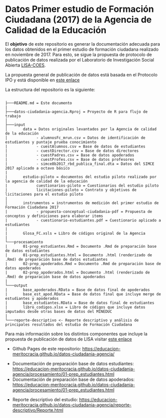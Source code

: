 # Datos Primer estudio de Formación Ciudadana (2017) de la Agencia de Calidad de la Educación

El **objetivo** de este repositorio es generar la documentación adecuada para los datos obtenidos en el primer estudio de formación ciudadana realizado en noviembre de 2017. Para esto, se sigue la propuesta de protocolo de publicación de datos realizada por el Laboratorio de Investigación Social Abierta [LISA-COES](https://lisa-coes.com/).

La propuesta general de publicación de datos está basada en el Protocolo IPO y está disponible en [este enlace](https://lisa-coes.com/ipo-data/)

La estructura del repositorio es la siguiente:

```

├───README.md = Este documento
|
├───datos-ciudadania-agencia.Rproj = Proyecto de R para flujo de trabajo
│
├───input
│       data = Datos originales levantados por la Agencia de calidad de la educación
│             - alumnosFc_mrun.csv = Datos de identificación de estudiantes y puntaje prueba conocimiento
|             - cuestAlumnos.csv = Base de datos de estudiantes
|             - cuestDirector.csv = Base de datos directores
|             - cuestPadres.csv = Base de datos apoderados
|             - cuestProfes.csv = Base de datos profesores
|             - simce8b2017_rbd_publica_final.dta = Datos del SIMCE 2017 aplicado a octavo básico
|
|       estudio-piloto = documentos del estudio piloto realizado por la agencia de calidad de la educación
|             cuestionarios-piloto = Cuestionarios del estudio piloto
|             licitaciones-piloto = Contrato y objetivos de licitaciones para el estudio piloto
|
│       instrumentos = instrumentos de medición del primer estudio de Formación Ciudadana 2017
|             - propuesta-conceptual-ciudadania-pdf = Propuesta de conceptos y definiciones para elaborar items
|             - cuestionario-estudiantes.pdf = Cuestionario aplicado a estudiantes
|
|       Glosa_FC.xsls = Libro de códigos original de la Agencia
|
└───procesamiento
|       01-prep_estudiantes.Rmd = Documento .Rmd de preparación base de datos estudiantes
|       01-prep_estudiantes.html = Documento .html (renderizado de .Rmd) de preparación base de datos estudiantes
|       02-prep_apoderados.Rmd = Documento .Rmd de preparación base de datos apoderados
|       02-prep_apoderados.html = Documento .html (renderizado de .Rmd) de preparación base de datos apoderados
|
└───output
|       base_apoderados.RData = Base de datos final de apoderados
|       base_est_apod.RData = Base de datos final que incluye merge de estudiantes y apoderados
|       base_estudiantes.RData = Base de datos final de estudiantes
|       libro_codigos.xlsx = Libro de códigos que incluye datos imputados desde otras bases de datos del MINEDUC
|
└───reporte-descriptivo <- Reporte descriptivo y análisis de principales resultados del estudio de Formación Ciudadana

```

Para más información sobre los distintos componentes que incluye la propuesta de publicación de datos de LISA visitar [este enlace](https://lisa-coes.com/02componentes/)

* Github Pages de este repositorio: https://educacion-meritocracia.github.io/datos-ciudadania-agencia/

- Documentación de preparación base de datos estudiantes: https://educacion-meritocracia.github.io/datos-ciudadania-agencia/procesamiento/01-prep_estudiantes.html
- Documentación de preparación base de datos apoderados: https://educacion-meritocracia.github.io/datos-ciudadania-agencia/procesamiento/01-prep_estudiantes.html

* Reporte descriptivo del estudio: https://educacion-meritocracia.github.io/datos-ciudadania-agencia/reporte-descriptivo/Reporte.html
